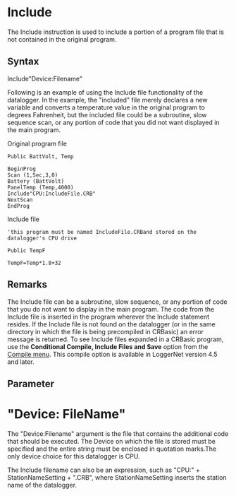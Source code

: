 # Include

The Include instruction is used to include a portion of a program file that is not contained in the original program.

## Syntax

Include"Device:Filename"

Following is an example of using the Include file functionality of the datalogger. In the example, the "included" file merely declares a new variable and converts a temperature value in the original program to degrees Fahrenheit, but the included file could be a subroutine, slow sequence scan, or any portion of code that you did not want displayed in the main program.

Original program file

```
Public BattVolt, Temp

BeginProg
Scan (1,Sec,3,0)
Battery (BattVolt)
PanelTemp (Temp,4000)
Include"CPU:IncludeFile.CRB"
NextScan
EndProg
```

Include file

```
'this program must be named IncludeFile.CRBand stored on the datalogger's CPU drive

Public TempF

TempF=Temp*1.8+32
```

## Remarks

The Include file can be a subroutine, slow sequence, or any portion of code that you do not want to display in the main program. The code from the Include file is inserted in the program wherever the Include statement resides. If the Include file is not found on the datalogger (or in the same directory in which the file is being precompiled in CRBasic) an error message is returned. To see Include files expanded in a CRBasic program, use the **Conditional Compile, Include Files and Save** option from the [Compile menu](../Info/compilemenu.md). This compile option is available in LoggerNet version 4.5 and later.

## Parameter

# "Device: FileName"

The "Device:Filename" argument is the file that contains the additional code that should be executed. The Device on which the file is stored must be specified and the entire string must be enclosed in quotation marks.The only device choice for this datalogger is CPU.

The Include filename can also be an expression, such as "CPU:" + StationNameSetting + ".CRB", where StationNameSetting inserts the station name of the datalogger.
